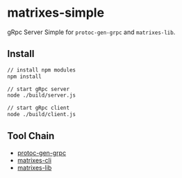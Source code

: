 matrixes-simple
=========================
gRpc Server Simple for `protoc-gen-grpc` and `matrixes-lib`.

## Install

```bash
// install npm modules
npm install

// start gRpc server
node ./build/server.js

// start gRpc client
node ./build/client.js
```

## Tool Chain

- [protoc-gen-grpc](https://github.com/niklaus0823/protoc-gen-grpc)
- [matrixes-cli](https://github.com/niklaus0823/matrixes-cli)
- [matrixes-lib](https://github.com/niklaus0823/matrixes-lib)